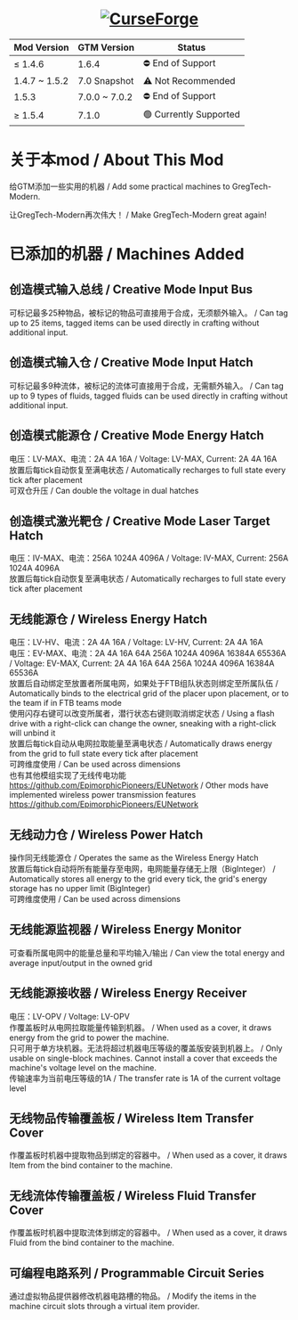 <h1 align="center">
  <a href="https://www.curseforge.com/minecraft/mc-mods/gtmthings"><img src="https://cf.way2muchnoise.eu/1104310.svg?badge_style=for_the_badge" alt="CurseForge"></a>
</h1>

| Mod Version             | GTM Version      |Status|
|-------------------------|------------------|----|
| ≤ 1.4.6                 | 1.6.4            |⛔️ End of Support  |
| 1.4.7 ~ 1.5.2           | 7.0 Snapshot     |⚠️ Not Recommended|
| 1.5.3                   | 7.0.0 ~ 7.0.2    |⛔️ End of Support|
| ≥ 1.5.4                 | 7.1.0            |🟢 Currently Supported|

# 关于本mod / About This Mod
给GTM添加一些实用的机器 / Add some practical machines to GregTech-Modern.

让GregTech-Modern再次伟大！ / Make GregTech-Modern great again!

# 已添加的机器 / Machines Added
## 创造模式输入总线 / Creative Mode Input Bus
可标记最多25种物品，被标记的物品可直接用于合成，无须额外输入。 / Can tag up to 25 items, tagged items can be used directly in crafting without additional input.

## 创造模式输入仓 / Creative Mode Input Hatch
可标记最多9种流体，被标记的流体可直接用于合成，无需额外输入。 / Can tag up to 9 types of fluids, tagged fluids can be used directly in crafting without additional input.

## 创造模式能源仓 / Creative Mode Energy Hatch
电压：LV-MAX、电流：2A 4A 16A / Voltage: LV-MAX, Current: 2A 4A 16A  
放置后每tick自动恢复至满电状态 / Automatically recharges to full state every tick after placement  
可双仓升压 / Can double the voltage in dual hatches

## 创造模式激光靶仓 / Creative Mode Laser Target Hatch
电压：IV-MAX、电流：256A 1024A 4096A / Voltage: IV-MAX, Current: 256A 1024A 4096A  
放置后每tick自动恢复至满电状态 / Automatically recharges to full state every tick after placement

## 无线能源仓 / Wireless Energy Hatch
电压：LV-HV、电流：2A 4A 16A / Voltage: LV-HV, Current: 2A 4A 16A  
电压：EV-MAX、电流：2A 4A 16A 64A 256A 1024A 4096A 16384A 65536A / Voltage: EV-MAX, Current: 2A 4A 16A 64A 256A 1024A 4096A 16384A 65536A  
放置后自动绑定至放置者所属电网，如果处于FTB组队状态则绑定至所属队伍 / Automatically binds to the electrical grid of the placer upon placement, or to the team if in FTB teams mode  
使用闪存右键可以改变所属者，潜行状态右键则取消绑定状态 / Using a flash drive with a right-click can change the owner, sneaking with a right-click will unbind it  
放置后每tick自动从电网拉取能量至满电状态 / Automatically draws energy from the grid to full state every tick after placement  
可跨维度使用 / Can be used across dimensions  
也有其他模组实现了无线传电功能 https://github.com/EpimorphicPioneers/EUNetwork / Other mods have implemented wireless power transmission features https://github.com/EpimorphicPioneers/EUNetwork

## 无线动力仓 / Wireless Power Hatch
操作同无线能源仓 / Operates the same as the Wireless Energy Hatch  
放置后每tick自动将所有能量存至电网，电网能量存储无上限（BigInteger） / Automatically stores all energy to the grid every tick, the grid's energy storage has no upper limit (BigInteger)  
可跨维度使用 / Can be used across dimensions

## 无线能源监视器 / Wireless Energy Monitor
可查看所属电网中的能量总量和平均输入/输出 / Can view the total energy and average input/output in the owned grid

## 无线能源接收器 / Wireless Energy Receiver
电压：LV-OPV / Voltage: LV-OPV  
作覆盖板时从电网拉取能量传输到机器。 / When used as a cover, it draws energy from the grid to power the machine.  
只可用于单方块机器。无法将超过机器电压等级的覆盖版安装到机器上。 / Only usable on single-block machines. Cannot install a cover that exceeds the machine's voltage level on the machine.  
传输速率为当前电压等级的1A / The transfer rate is 1A of the current voltage level

## 无线物品传输覆盖板 / Wireless Item Transfer Cover
作覆盖板时机器中提取物品到绑定的容器中。 / When used as a cover, it draws Item from the bind container to the machine.

## 无线流体传输覆盖板 / Wireless Fluid Transfer Cover
作覆盖板时机器中提取流体到绑定的容器中。 / When used as a cover, it draws Fluid from the bind container to the machine.

## 可编程电路系列 / Programmable Circuit Series
通过虚拟物品提供器修改机器电路槽的物品。 / Modify the items in the machine circuit slots through a virtual item provider.

